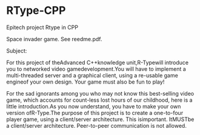 # RType-CPP
 
Epitech project
Rtype in CPP

Space invader game.
See reedme.pdf.

Subject:

For this project of theAdvanced C++knowledge unit,R-Typewill introduce you to networked video gamedevelopment.You will have to implement a multi-threaded server and a graphical client, using a re-usable game engineof your own design. Your game must also be fun to play!

For the sad ignorants among you who may not know this best-selling video game, which accounts for count-less lost hours of our childhood, here is a little introduction.As you now understand, you have to make your own version ofR-Type.The purpose of this project is to create a one-to-four player game, using a client/server architecture. This isimportant. ItMUSTbe a client/server architecture. Peer-to-peer communication is not allowed.
